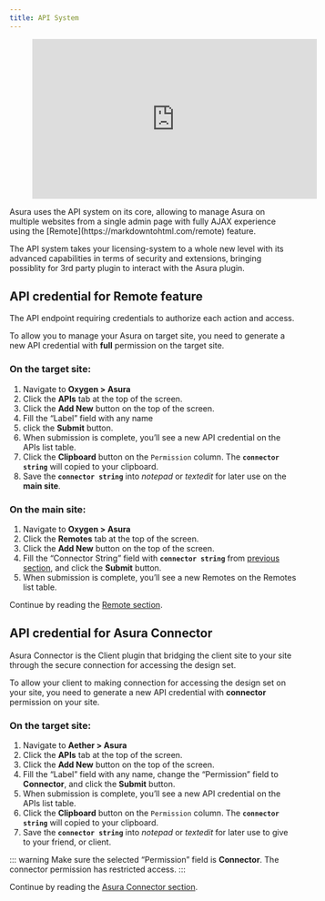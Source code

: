 ```yaml
---
title: API System
---
```


<figure class="wp-block-embed is-type-rich is-provider-embed-handler wp-block-embed-embed-handler wp-embed-aspect-16-9 wp-has-aspect-ratio"><div class="wp-block-embed__wrapper"><iframe allow="accelerometer; autoplay; clipboard-write; encrypted-media; gyroscope; picture-in-picture" allowfullscreen="" frameborder="0" height="281" loading="lazy" src="https://www.youtube.com/embed/bI2yno3MkWI?feature=oembed" title="Asura APIs" width="500"></iframe></div></figure>Asura uses the API system on its core, allowing to manage Asura on multiple websites from a single admin page with fully AJAX experience using the [Remote](https://markdowntohtml.com/remote) feature.

The API system takes your licensing-system to a whole new level with its advanced capabilities in terms of security and extensions, bringing possiblity for 3rd party plugin to interact with the Asura plugin.

## API credential for Remote feature

The API endpoint requiring credentials to authorize each action and access.

To allow you to manage your Asura on target site, you need to generate a new API credential with **full** permission on the target site.

### On the target site:

1. Navigate to **Oxygen &gt; Asura**
2. Click the **APIs** tab at the top of the screen.
3. Click the **Add New** button on the top of the screen.
4. Fill the “Label” field with any name
5. click the **Submit** button.
6. When submission is complete, you’ll see a new API credential on the APIs list table.
7. Click the **Clipboard** button on the `Permission` column. The **`connector string`** will copied to your clipboard.
8. Save the **`connector string`** into *notepad* or *textedit* for later use on the **main site**.

### On the main site:

1. Navigate to **Oxygen &gt; Asura**
2. Click the **Remotes** tab at the top of the screen.
3. Click the **Add New** button on the top of the screen.
4. Fill the “Connector String” field with **`connector string`** from [previous section](https://markdowntohtml.com/#on-the-target-site), and click the **Submit** button.
5. When submission is complete, you’ll see a new Remotes on the Remotes list table.

Continue by reading the [Remote section](https://markdowntohtml.com/remote).

## API credential for Asura Connector

Asura Connector is the Client plugin that bridging the client site to your site through the secure connection for accessing the design set.

To allow your client to making connection for accessing the design set on your site, you need to generate a new API credential with **connector** permission on your site.

### On the target site:

1. Navigate to **Aether &gt; Asura**
2. Click the **APIs** tab at the top of the screen.
3. Click the **Add New** button on the top of the screen.
4. Fill the “Label” field with any name, change the “Permission” field to **Connector**, and click the **Submit** button.
5. When submission is complete, you’ll see a new API credential on the APIs list table.
6. Click the **Clipboard** button on the `Permission` column. The **`connector string`** will copied to your clipboard.
7. Save the **`connector string`** into *notepad* or *textedit* for later use to give to your friend, or client.

::: warning Make sure the selected “Permission” field is **Connector**. The connector permission has restricted access. :::

Continue by reading the [Asura Connector section](https://markdowntohtml.com/asura-connector).